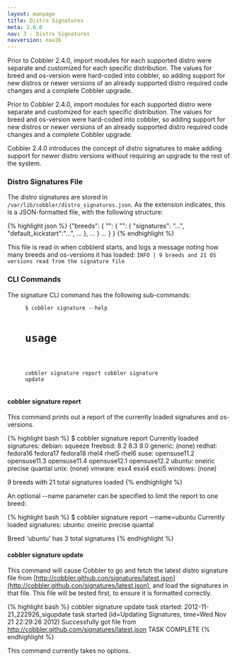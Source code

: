 ```yaml
---
layout: manpage
title: Distro Signatures
meta: 2.6.0
nav: 3 - Distro Signatures
navversion: nav26
---
```


<p>Prior to Cobbler 2.4.0, import modules for each supported distro were separate and customized for each specific distribution. The values for breed and os-version were hard-coded into cobbler, so adding support for new distros or newer versions of an already supported distro required code changes and a complete Cobbler upgrade.</p>

Prior to Cobbler 2.4.0, import modules for each supported distro were separate and customized for each specific
distribution. The values for breed and os-version were hard-coded into cobbler, so adding support for new distros or
newer versions of an already supported distro required code changes and a complete Cobbler upgrade.

Cobbler 2.4.0 introduces the concept of distro signatures to make adding support for newer distro versions without
requiring an upgrade to the rest of the system.

### Distro Signatures File

The distro signatures are stored in `/var/lib/cobbler/distro_signatures.json`. As the extension indicates, this is a
JSON-formatted file, with the following structure:

{% highlight json %}
{"breeds":
 {
  "<breed-name>": {
   "<os-version1>": {
    "signatures": "...",
    "default_kickstart":"...",
    ...
   },
   ...
  }
  ...
 }
}
{% endhighlight %}

This file is read in when cobblerd starts, and logs a message noting how many breeds and os-versions it has loaded:
`INFO | 9 breeds and 21 OS versions read from the signature file`

### CLI Commands

The signature CLI command has the following sub-commands:

<figure class="highlight"><pre><code class="language-bash" data-lang="bash">$ cobbler signature --help

<h1>usage</h1>

cobbler signature report
cobbler signature update</code></pre></figure>

#### cobbler signature report

This command prints out a report of the currently loaded signatures and os-versions.

{% highlight bash %}
$ cobbler signature report
Currently loaded signatures:
debian:
    squeeze
freebsd:
    8.2
    8.3
    9.0
generic:
    (none)
redhat:
    fedora16
    fedora17
    fedora18
    rhel4
    rhel5
    rhel6
suse:
    opensuse11.2
    opensuse11.3
    opensuse11.4
    opensuse12.1
    opensuse12.2
ubuntu:
    oneiric
    precise
    quantal
unix:
    (none)
vmware:
    esx4
    esxi4
    esxi5
windows:
    (none)

9 breeds with 21 total signatures loaded
{% endhighlight %}

An optional --name parameter can be specified to limit the report to one breed:

{% highlight bash %}
$ cobbler signature report --name=ubuntu
Currently loaded signatures:
ubuntu:
    oneiric
    precise
    quantal

Breed 'ubuntu' has 3 total signatures
{% endhighlight %}

#### cobbler signature update

This command will cause Cobbler to go and fetch the latest distro signature file from
[http://cobbler.github.con/signatures/latest.json](http://cobbler.github.con/signatures/latest.json), and load the
signatures in that file. This file will be tested first, to ensure it is formatted correctly.

{% highlight bash %}
cobbler signature update
task started: 2012-11-21_222926_sigupdate
task started (id=Updating Signatures, time=Wed Nov 21 22:29:26 2012)
Successfully got file from http://cobbler.github.com/signatures/latest.json
TASK COMPLETE
{% endhighlight %}

This command currently takes no options.
